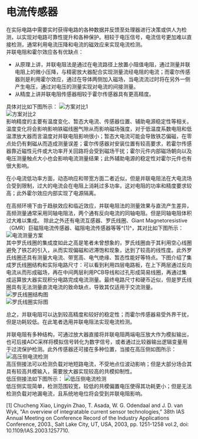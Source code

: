 # 电流传感器
在实际电路中需要实时获得电路的各种数据并反馈至处理器进行决策或供人为检测，以实现对电路可靠性提升和各种保护。相较于电压信号，电流信号更加难以直接检测，通常利用电流压降和电流的磁效应来实现电流检测。  
并联电阻和霍尔效应各有优缺点：
* 从原理上讲，并联电阻法是通过在电流路径上放置小阻值电阻，通过测量并联电阻上的微小压降，与精密放大器配合实现测量流经电阻的电流；而霍尔传感器则是利用霍尔效应，通过在导体两侧加入磁场，当电流流过时将在另外一侧产生电压，通过对电压的测量实现对电流的间接测量。
* 从精度上讲并联电阻传感器相较于霍尔传感器具有更高精度。  

具体对比如下图所示：
![方案对比1](https://github.com/HUSTdzc/Current_Sensing/blob/main/IMAGE/Screenshot%202024-05-08%20160746.png)  
![方案对比2](https://github.com/HUSTdzc/Current_Sensing/blob/main/IMAGE/ShuntVHall_Together-600x1080.jpg)  
影响精度的主要有温度变化、暂态大电流、传感器位置、辅助电源稳定性等相关。温度变化将会影响影响铁磁线圈气隙从而影响磁场强度，对于低温度系数电阻和低温漂放大器而言温度对并联电阻影响很小；暂态大电流可能会导致铁芯偏磁，在零点处仍有剩磁从而造成测量误差；霍尔传感器对安装位置有较高要求，若霍尔传感器靠近磁性元件或大功率开关回路将会受到磁场干扰；霍尔元件内部磁场朝向以及电压测量触点大小也会影响电流测量结果；此外辅助电源的稳定性对霍尔元件也有很大影响。  

在小电流低功率方面，动态响应和带宽方面二者近似，但是并联电阻法在大电流场合受到限制，过大的电流会在电阻上消耗过多功率，这对电阻的功率和精度要求较高；此外霍尔效应内部实现了电源隔离。

在高频环境下由于趋肤效应和临近效应，并联电阻法的测量效果与直流产生差异，高频测量通常采用同轴电阻法，两个通有反向电流的同轴电阻。但是同轴电阻体积过大难以集成。
除此之外还有电流互感器、罗氏线圈、Giant Magnetoresistive（GMR）巨磁阻电流传感器、磁阻电流传感器等等^[1]^，其对比如下图所示：
![电流测量方案](https://github.com/HUSTdzc/Current_Sensing/blob/main/IMAGE/Screenshot%202024-05-12%20213919.png)  
其中罗氏线圈的集成度如此之高是笔者未曾想象的，罗氏线圈由于其利用空心线圈避免了铁芯的引入，从而实现偏磁和迟滞饱和现象，达到了较高的线性度。此外罗氏线圈还具有测量大电流、带宽高、电气绝缘、暂态性能好等特点。下图介绍了集成罗氏线圈结构和实际电路尺寸：可以看到利用四层电路板，在上下两层通过反向电流从而形成磁场，再在中间两层利用PCB导线和过孔形成简易线圈，再通过集成运算放大器实现积分电路完成电流测量。最终电路尺寸和硬币近似，但是罗氏线圈具有无法测量直流电流的致命缺点，导致其仅适用于交流测量。
![罗氏线圈结构图](https://github.com/HUSTdzc/Current_Sensing/blob/main/IMAGE/Screenshot%202024-05-12%20221035.png)  
![罗氏线圈实际图](https://github.com/HUSTdzc/Current_Sensing/blob/main/IMAGE/Screenshot%202024-05-12%20221051.png)  

总之，并联电阻可以达到较高精度和较好的稳定性；而霍尔传感器易受外界干扰，但是功耗较低。在此笔者选用并联电阻法实现电流检测。

并联电阻有多种结构，可通过放大器直接将并联电阻两端电压放大作为模拟输出，也可后接ADC采样将模拟信号转化为数字信号，或者通过比较器输出逻辑变量用于过流保护检测。此外传感器还可接在多种位置，当接在高压侧如图所示：
![高压侧电流检测](https://github.com/HUSTdzc/Current_Sensing/blob/main/IMAGE/Screenshot%202024-05-09%20190108.png)  
高压侧接法可以检测负载对地短路电流，不受地点位波动影响；但是大部分场合其具有较高共模输入，需要放大器实现较高的共模抑制性。  
低压侧接法如下图所示：
![低压侧电流检测](https://github.com/HUSTdzc/Current_Sensing/blob/main/IMAGE/Screenshot%202024-05-09%20190126.png)  
低压侧实现简单，检测范围较宽，较低的共模偏置电压使得其功耗更小；但是无法检测负载对地漏电流，且系统地电位将会受到并联电阻影响。  

[1] Chucheng Xiao, Lingyin Zhao, T. Asada, W. G. Odendaal and J. D. van Wyk, "An overview of integratable current sensor technologies," 38th IAS Annual Meeting on Conference Record of the Industry Applications Conference, 2003., Salt Lake City, UT, USA, 2003, pp. 1251-1258 vol.2, doi: 10.1109/IAS.2003.1257710. 
